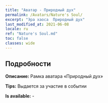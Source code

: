 ```yaml
---
title: "Аватар - Природный дух"
permalink: /Avatars/Nature's Soul/
excerpt: "Эра хаоса  Природный дух"
last_modified_at: 2021-06-08
locale: ru
ref: "Nature's Soul.md"
toc: false
classes: wide
---
```

## Подробности

 **Описание:** Рамка аватара «Природный дух» 

 **Tips:** Выдается за участие в событии 

 **Is available:**  - 

